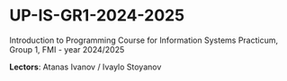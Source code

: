 # UP-IS-GR1-2024-2025

Introduction to Programming Course for Information Systems Practicum, Group 1, FMI - year 2024/2025

**Lectors**: Atanas Ivanov / Ivaylo Stoyanov